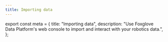 ```yaml
---
title: Importing data
---
```


export const meta = {
  title: "Importing data",
  description:
    "Use Foxglove Data Platform's web console to import and interact with your robotics data.",
};
  
